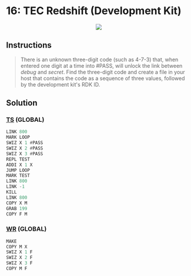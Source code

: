 # 16: TEC Redshift (Development Kit)
<div align='center'><img src='PB015.gif' /></div>

## Instructions
>There is an unknown three-digit code (such as 4-7-3) that, when entered one digit at a time into #PASS, will unlock the link between *debug* and *secret*. Find the three-digit code and create a file in your host that contains the code as a sequence of three values, followed by the development kit's RDK ID.

## Solution

### [TS](TS.exa) (GLOBAL)
```asm
LINK 800
MARK LOOP
SWIZ X 1 #PASS
SWIZ X 2 #PASS
SWIZ X 3 #PASS
REPL TEST
ADDI X 1 X
JUMP LOOP
MARK TEST
LINK 800
LINK -1
KILL
LINK 800
COPY X M
GRAB 199
COPY F M
```

### [WR](WR.exa) (GLOBAL)
```asm
MAKE
COPY M X
SWIZ X 1 F
SWIZ X 2 F
SWIZ X 3 F
COPY M F
```